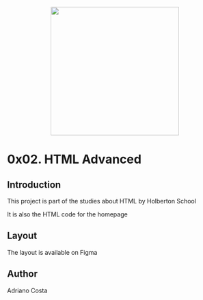 <p align="center">
<img width=300 height=300 src=https://www.google.com/url?sa=i&url=https%3A%2F%2Fpt.wikipedia.org%2Fwiki%2FHTML5&psig=AOvVaw1GWXOPZxaAl4Y0z3y-hQpk&ust=1653926905255000&source=images&cd=vfe&ved=0CAwQjRxqFwoTCMDs8YKMhfgCFQAAAAAdAAAAABAD>
</p>

# 0x02. HTML Advanced

## Introduction

This project is part of the studies about HTML by Holberton School

It is also the HTML code for the homepage



## Layout

The layout is available on Figma



## Author

Adriano Costa

